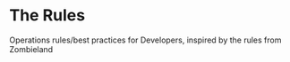 The Rules
=========

Operations rules/best practices for Developers, inspired by the rules from Zombieland
